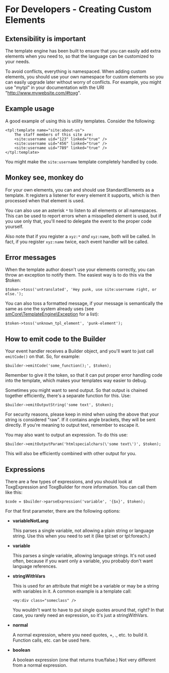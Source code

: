 # For Developers - Creating Custom Elements

## Extensibility is important

The template engine has been built to ensure that you can easily add extra
elements when you need to, so that the language can be customized to your needs.

To avoid conflicts, everything is namespaced. When adding custom elements, you
should use your own namespace for custom elements so you can easily upgrade
later without worry of conflicts. For example, you might use "mytpl" in your
documentation with the URI "http://www.mywebsite.com/#toxg".


## Example usage

A good example of using this is utility templates. Consider the following:

	<tpl:template name="site:about-us">
		The staff members of this site are:
		<site:username uid="123" linked="true" />
		<site:username uid="456" linked="true" />
		<site:username uid="789" linked="true" />
	</tpl:template>

You might make the `site:username` template completely handled by code.


## Monkey see, monkey do

For your own elements, you can and should use StandardElements as a template. It
registers a listener for every element it supports, which is then processed when
that element is used.

You can also use an asterisk `*` to listen to all elements or all namespaces.
This can be used to report errors when a misspelled element is used, but if you
use only that, you'll need to delegate the event to the proper code yourself.

Also note that if you register a `xyz:*` *and* `xyz:name`, both will be called. In
fact, if you register `xyz:name` twice, each event handler will be called.


## Error messages

When the template author doesn't use your elements correctly, you can throw an
exception to notify them. The easiest way is to do this via the $token:

	$token->toss('untranslated', 'Hey punk, use site:username right, or else.');

You can also toss a formatted message, if your message is semantically the same
as one the system already uses (see [smCore\TemplateEngine\Exception](../includes/Exception.php) for a list):

	$token->toss('unknown_tpl_element', 'punk-element');


## How to emit code to the Builder

Your event handler receives a Builder object, and you'll want to just call
`emitCode()` on that. So, for example:

	$builder->emitCode('some_function();', $token);

Remember to give it the token, so that it can put proper error handling code
into the template, which makes your templates way easier to debug.

Sometimes you might want to send output. So that output is chained together
efficiently, there's a separate function for this. Use:

	$builder->emitOutputString('some text', $token);

For security reasons, please keep in mind when using the above that your string
is considered "raw". If it contains angle brackets, they will be sent directly.
If you're meaning to output text, remember to escape it.

You may also want to output an expression. To do this use:

	$builder->emitOutputParam('htmlspecialchars(\'some text\')', $token);

This will also be efficiently combined with other output for you.


## Expressions

There are a few types of expressions, and you should look at ToxgExpression and
ToxgBuilder for more information. You can call them like this:

	$code = $builder->parseExpression('variable', '{$x}', $token);

For that first parameter, there are the following options:

-	**variableNotLang**

	This parses a single variable, not allowing a plain string or language
	string. Use this when you need to set it (like tpl:set or tpl:foreach.)

-	**variable**

	This parses a single variable, allowing language strings. It's not
	used often, because if you want only a variable, you probably don't want
	language references.

-	**stringWithVars**

	This is used for an attribute that might be a variable or may be a string
	with variables in it. A common example is a template call:

		<my:div class="someclass" />

	You wouldn't want to have to put single quotes around that, right?  In that
	case, you rarely need an expression, so it's just a stringWithVars.

-	**normal**

	A normal expression, where you need quotes, +, ., etc. to build it.
	Function calls, etc. can be used here.

-	**boolean**

	A boolean expression (one that returns true/false.)  Not very different
	from a normal expression.

